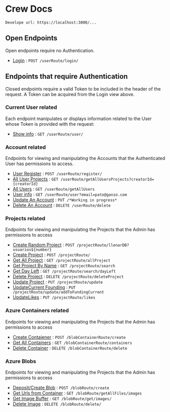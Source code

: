 # Crew Docs

`Develope url: https://localhost:3000/...`

## Open Endpoints

Open endpoints require no Authentication.

- [Login](./readme/userRoute/login.md) : `POST /userRoute/login/`

## Endpoints that require Authentication

Closed endpoints require a valid Token to be included in the header of the
request. A Token can be acquired from the Login view above.

### Current User related

Each endpoint manipulates or displays information related to the User whose
Token is provided with the request:

- [Show info](./readme/userRoute/user.md) : `GET /userRoute/user/`

### Account related

Endpoints for viewing and manipulating the Accounts that the Authenticated User
has permissions to access.

- [User Register](./readme/userRoute/register.md) : `POST /userRoute/register/`
- [All User Projects](./readme/userRoute/getAllUsersProjects) : `GET /userRoute/getAllUsersProjects?creatorId={creatorId}`
- [All Users](./readme/userRoute/) : `GET /userRoute/getAllUsers`
- [User info](./readme/userRoute/getUserInfo.md) : `GET /userRoute/user?email=pato@ganzo.com`
- [Update An Account](./readme/userRoute/updateInfo.md) : `PUT /*Working in progress*`
- [Delete An Account](./readme/userRoute/delete.md) : `DELETE /userRoute/delete`

### Projects related

Endpoints for viewing and manipulating the Projects that the Admin
has permissions to access

- [Create Random Project](./readme/projectRoute/llenarDB100.md) : `POST /projectRoute/llenarDB?usuarios${number}`
- [Create Project](./readme/projectRoute/createProject.md) : `POST /projectRoute/`
- [Get All Project](./readme/projectRoute/allProjects.md) : `GET /projectRoute/allProject`
- [Get Project By Name](./readme/projectRoute/projectByName.md) : `GET /projectRoute/search`
- [Get Day Left](./readme/projectRoute/projectDeyLeft.md) : `GET /projectRoute/search/dayLeft`
- [Delete Project](./readme/projectRoute/deleteProject.md) : `DELETE /projectRoute/deleteProject`
- [Update Project](./readme/projectRoute/updateProject.md) : `PUT /projectRoute/update`
- [UpdateCurrent Founding](./readme/projectRoute/updateCurrentFouding.md) : `PUT /projectRoute/update/addToFundingCurrent`
- [UpdateLikes](./readme/projectRoute/updateLikes.md) : `PUT /projectRoute/likes`

### Azure Containers related

Endpoints for viewing and manipulating the Projects that the Admin
has permissions to access

- [Create Contaiener](./readme/blobContainerRoute/create.md) : `POST /blobContainerRoute/create`
- [Get All Containers](./readme/blobContainerRoute/containers.md) : `GET /blobContainerRoute/containers`
- [Delete Container](./readme/blobContainerRoute/delete.md) : `DELETE /blobContainerRoute/delete`

### Azure Blobs

Endpoints for viewing and manipulating the Projects that the Admin
has permissions to access

- [Deposit/Create Blob](./readme/blobRoute/create.md) : `POST /blobRoute/create`
- [Get Urls from Container](./readme/blobRoute/getAllFiles.md) : `GET /blobRoute/getAllFiles/images`
- [Get Image Buffer](./readme/blobRoute/images.md) : `GET /blobRoute/get/images/`
- [Delete Image](./readme/blobRoute/delete.md) : `DELETE /blobRoute/delete/`
